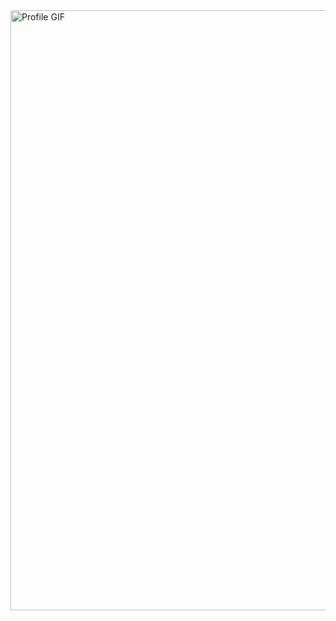 <!-- Anime-style Banner -->
<div style="position: relative; width: 100%; height: 100vh; overflow: hidden;">
  <img src="https://i.pinimg.com/originals/e1/7a/b9/e17ab9681bec36303a67cd0e13a7b170.gif" alt="Profile GIF" style="position: absolute; top: 50%; left: 50%; width: 100vw; height: auto; transform: translate(-50%, -50%)"/>
</div>

<!-- Profile Avatar (Optional) -->
<p align="center">
  <img src="https://i.pinimg.com/originals/20/0f/1f/200f1f655cc019b3747a1e50a26eb4e0.gif" width="160" alt="anime avatar" style="border-radius: 50%;" />
</p>

<!-- Intro Text -->
<h2 align="center">✨ Hi, I'm Ervan 👋</h2>
<p align="center">
  💻 Passionate Web Developer | 🌸 Anime Lover <br>
  I enjoy building websites and watching One Piece at 2 AM 🍜
</p>

---

<!-- Badges -->
<p align="center">
  <a href="https://github.com/ervankhoirul"><img src="https://img.shields.io/github/followers/ervankhoirul?label=GitHub&style=social" /></a>
  <a href="https://linkedin.com/in/ervankhoirul"><img src="https://img.shields.io/badge/LinkedIn-blue?style=flat&logo=linkedin" /></a>
  <a href="mailto:ervan@example.com"><img src="https://img.shields.io/badge/Gmail-D14836?style=flat&logo=gmail&logoColor=white" /></a>
</p>

---

<!-- Skills -->
### ⚙️ Tech Stack
<p align="center">
  <img src="https://skillicons.dev/icons?i=html,css,js,php,laravel,mysql,git" />
</p>

---

<!-- Stats -->
### 📊 My GitHub Stats
<p align="center">
  <img src="https://github-readme-stats.vercel.app/api?username=ervankhoirul&show_icons=true&theme=tokyonight" />
</p>

<p align="center">
  <img src="https://github-readme-streak-stats.herokuapp.com?user=ervankhoirul&theme=tokyonight&date_format=M%20j%5B%2C%20Y%5D" />
</p>

---

<!-- Quote / Footer -->
<p align="center">
  <img src="https://i.pinimg.com/originals/6a/5e/ab/6a5eabf67e38789e37f0f0c9fcfe5bc0.gif" width="300" />
</p>

<p align="center">
  <i>"Code. Sleep. Anime. Repeat."</i>
</p>

